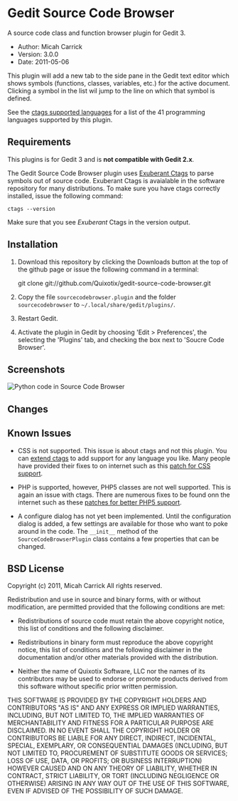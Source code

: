 Gedit Source Code Browser
=========================

A source code class and function browser plugin for Gedit 3. 

* Author: Micah Carrick
* Version: 3.0.0
* Date: 2011-05-06

This plugin will add a new tab to the side pane in the Gedit text editor which
shows symbols (functions, classes, variables, etc.) for the active document. 
Clicking a symbol in the list wil jump to the line on which that symbol is 
defined.

See the [ctags supported languages](http://ctags.sourceforge.net/languages.html)
for a list of the 41 programming languages supported by this plugin.


Requirements
------------

This plugins is for Gedit 3 and is **not compatible with Gedit 2.x**. 

The Gedit Source Code Browser plugin uses 
[Exuberant Ctags](http://ctags.sourceforge.net/) to parse symbols
out of source code. Exuberant Ctags is avaialable in the software repository for
many distributions. To make sure you have ctags correctly installed, issue
the following command:

    ctags --version
    
Make sure that you see *Exuberant* Ctags in the version output.


Installation
------------

1. Download this repository by clicking the Downloads button at the top of the 
   github page or issue the following command in a terminal:

    git clone git://github.com/Quixotix/gedit-source-code-browser.git

2. Copy the file `sourcecodebrowser.plugin` and the folder `sourcecodebrowser` to
   `~/.local/share/gedit/plugins/`.

3. Restart Gedit.

4. Activate the plugin in Gedit by choosing 'Edit > Preferences', the selecting
   the 'Plugins' tab, and checking the box next to 'Soucre Code Browser'.
   

Screenshots
-----------

![Python code in Source Code Browser](http://www.micahcarrick.com/images/gedit-source-code-browser/python.png)


Changes
-------



Known Issues
------------

* CSS is not supported. This issue is about ctags and not this plugin. You can
  [extend ctags](http://ctags.sourceforge.net/EXTENDING.html) to add support for 
  any language you like. Many people have provided their fixes to on internet 
  such as this [patch for CSS support](http://scie.nti.st/2006/12/22/how-to-add-css-support-to-ctags).
  
* PHP is supported, however, PHP5 classes are not well supported. This is again
  an issue with ctags. There are numerous fixes to be found onn the internet
  such as these 
  [patches for better PHP5 support](http://www.jejik.com/articles/2008/11/patching_exuberant-ctags_for_better_php5_support_in_vim/).
  
* A configure dialog has not yet been implemented. Until the configuration dialog
  is added, a few settings are available for those who want to poke around in 
  the code. The `__init__` method of the `SourceCodeBrowserPlugin` class contains 
  a few properties that can be changed.


BSD License
-----------

Copyright (c) 2011, Micah Carrick
All rights reserved.

Redistribution and use in source and binary forms, with or without modification, 
are permitted provided that the following conditions are met:

* Redistributions of source code must retain the above copyright notice, this 
list of conditions and the following disclaimer.
      
* Redistributions in binary form must reproduce the above copyright notice, 
this list of conditions and the following disclaimer in the documentation 
and/or other materials provided with the distribution.
    
* Neither the name of Quixotix Software, LLC nor the names of its 
contributors may be used to endorse or promote products derived from this 
software without specific prior written permission.

THIS SOFTWARE IS PROVIDED BY THE COPYRIGHT HOLDERS AND CONTRIBUTORS "AS IS" AND 
ANY EXPRESS OR IMPLIED WARRANTIES, INCLUDING, BUT NOT LIMITED TO, THE IMPLIED 
WARRANTIES OF MERCHANTABILITY AND FITNESS FOR A PARTICULAR PURPOSE ARE 
DISCLAIMED. IN NO EVENT SHALL THE COPYRIGHT HOLDER OR CONTRIBUTORS BE LIABLE FOR 
ANY DIRECT, INDIRECT, INCIDENTAL, SPECIAL, EXEMPLARY, OR CONSEQUENTIAL DAMAGES 
(INCLUDING, BUT NOT LIMITED TO, PROCUREMENT OF SUBSTITUTE GOODS OR SERVICES; 
LOSS OF USE, DATA, OR PROFITS; OR BUSINESS INTERRUPTION) HOWEVER CAUSED AND ON 
ANY THEORY OF LIABILITY, WHETHER IN CONTRACT, STRICT LIABILITY, OR TORT 
(INCLUDING NEGLIGENCE OR OTHERWISE) ARISING IN ANY WAY OUT OF THE USE OF THIS 
SOFTWARE, EVEN IF ADVISED OF THE POSSIBILITY OF SUCH DAMAGE.
